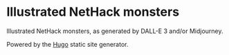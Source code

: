 # Illustrated NetHack monsters

Illustrated NetHack monsters, as generated by DALL-E 3 and/or Midjourney.

Powered by the [Hugo](https://gohugo.io/) static site generator.
